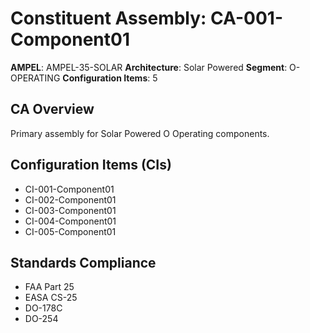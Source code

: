 # Constituent Assembly: CA-001-Component01

**AMPEL**: AMPEL-35-SOLAR
**Architecture**: Solar Powered
**Segment**: O-OPERATING
**Configuration Items**: 5

## CA Overview
Primary assembly for Solar Powered O Operating components.

## Configuration Items (CIs)
- CI-001-Component01
- CI-002-Component01
- CI-003-Component01
- CI-004-Component01
- CI-005-Component01

## Standards Compliance
- FAA Part 25
- EASA CS-25
- DO-178C
- DO-254
